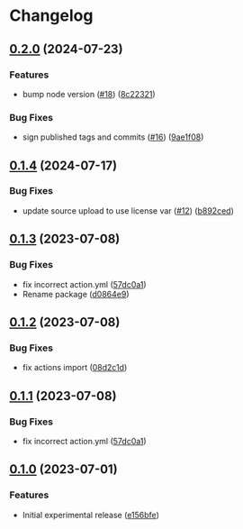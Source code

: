 # Changelog

## [0.2.0](https://github.com/browser-actions/release-firefox-addon/compare/release-firefox-addon-v0.1.4...release-firefox-addon-v0.2.0) (2024-07-23)


### Features

* bump node version ([#18](https://github.com/browser-actions/release-firefox-addon/issues/18)) ([8c22321](https://github.com/browser-actions/release-firefox-addon/commit/8c2232194688b81a0f775e015109ff02f75812f2))


### Bug Fixes

* sign published tags and commits ([#16](https://github.com/browser-actions/release-firefox-addon/issues/16)) ([9ae1f08](https://github.com/browser-actions/release-firefox-addon/commit/9ae1f0888f31dbe7151168c2e6f237214053bc79))

## [0.1.4](https://github.com/browser-actions/release-firefox-addon/compare/release-firefox-addon-v0.1.3...release-firefox-addon-v0.1.4) (2024-07-17)


### Bug Fixes

* update source upload to use license var ([#12](https://github.com/browser-actions/release-firefox-addon/issues/12)) ([b892ced](https://github.com/browser-actions/release-firefox-addon/commit/b892ced1f2c353b3cd5e73d404e2e872bb0fc7b9))

## [0.1.3](https://github.com/browser-actions/release-firefox-addon/compare/release-firefox-addon-v0.1.2...release-firefox-addon-v0.1.3) (2023-07-08)


### Bug Fixes

* fix incorrect action.yml ([57dc0a1](https://github.com/browser-actions/release-firefox-addon/commit/57dc0a1fcd39306e0ba802b765d5c110d6af0bcf))
* Rename package ([d0864e9](https://github.com/browser-actions/release-firefox-addon/commit/d0864e9f13dd002bd6c4ef63b460aacbcc38127f))

## [0.1.2](https://github.com/browser-actions/publish-firefox-addon/compare/publish-firefox-addon-v0.1.1...publish-firefox-addon-v0.1.2) (2023-07-08)


### Bug Fixes

* fix actions import ([08d2c1d](https://github.com/browser-actions/publish-firefox-addon/commit/08d2c1ddfe342ae437c489b20e9bf99d49550e5c))

## [0.1.1](https://github.com/browser-actions/publish-firefox-addon/compare/publish-firefox-addon-v0.1.0...publish-firefox-addon-v0.1.1) (2023-07-08)


### Bug Fixes

* fix incorrect action.yml ([57dc0a1](https://github.com/browser-actions/publish-firefox-addon/commit/57dc0a1fcd39306e0ba802b765d5c110d6af0bcf))

## [0.1.0](https://github.com/browser-actions/publish-firefox-addon/compare/publish-firefox-addon-v0.0.1...publish-firefox-addon-v0.1.0) (2023-07-01)


### Features

* Initial experimental release ([e156bfe](https://github.com/browser-actions/publish-firefox-addon/commit/e156bfed1025c760ed3ddcfab16a3dc6c8d70a22))
